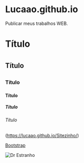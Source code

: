# Lucaao.github.io
Publicar meus trabalhos WEB.

# Título <h1>
## Título <h2>
### Título <h3>
#### Título <h4>
##### Título <h5>
###### Título <h6>

(https://lucaao.github.io/Sitezinho/)

[Bootstrap](https://lucaao.github.io/site/)

![Dr Estranho](https://i.pinimg.com/originals/05/70/56/057056dae3c4c8a5c5426f6c458ba001.gif)
